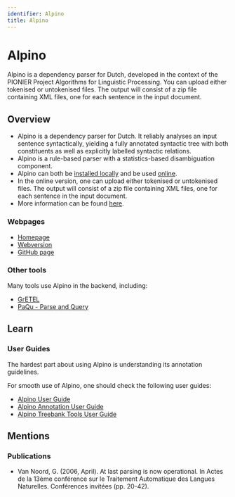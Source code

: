 ```yaml
---
identifier: Alpino
title: Alpino
---
```

# Alpino

Alpino is a dependency parser for Dutch, developed in the context of the PIONIER Project Algorithms for Linguistic Processing. You can upload either tokenised or untokenised files. The output will consist of a zip file containing XML files, one for each sentence in the input document.

## Overview

* Alpino is a dependency parser for Dutch. It reliably analyses an input
  sentence syntactically, yielding a fully annotated syntactic tree with
  both constituents as well as explicitly labelled syntactic relations.
* Alpino is a rule-based parser with a statistics-based disambiguation
  component.
* Alpino can both be [installed
  locally](https://github.com/rug-compling/alpino) and be used
  [online](https://webservices.cls.ru.nl/alpino/). 
* In the online version, one can upload either tokenised or untokenised
  files. The output will consist of a zip file containing XML files, one for
  each sentence in the input document.
* More information can be found
  [here](https://www.let.rug.nl/vannoord/alp/Alpino/).

### Webpages

* [Homepage](https://www.let.rug.nl/vannoord/alp/Alpino/)
* [Webversion](https://webservices.cls.ru.nl/alpino/)
* [GitHub page](https://github.com/rug-compling/alpino)

### Other tools

Many tools use Alpino in the backend, including:

* [GrETEL](https://www.ineo.tools/resources/gretel)
* [PaQu - Parse and Query](https://www.ineo.tools/resources/paqu)

## Learn

### U﻿ser Guides

The hardest part about using Alpino is understanding its annotation
 guidelines.

For smooth use of Alpino, one should check the following user guides:

* [Alpino User
  Guide](https://www.let.rug.nl/vannoord/alp/Alpino/AlpinoUserGuide.html)
* [Alpino Annotation User
  Guide](https://www.let.rug.nl/vannoord/DCOI/AnnotationGuide.html)
* [Alpino Treebank Tools User
  Guide](https://www.let.rug.nl/vannoord/alp/Alpino/TreebankTools.html)

## Mentions

### Publications

* Van Noord, G. (2006, April). At last parsing is now operational. In
      Actes de la 13ème conférence sur le Traitement Automatique des Langues
      Naturelles. Conférences invitées (pp. 20-42).